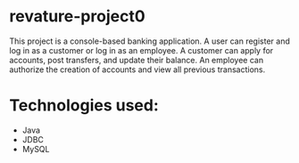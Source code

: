 # revature-project0
This project is a console-based banking application. A user can register and log in as a customer or log in as an employee. A customer can apply for accounts, post transfers, and update their balance. An employee can authorize the creation of accounts and view all previous transactions.

# Technologies used:
- Java
- JDBC
- MySQL
